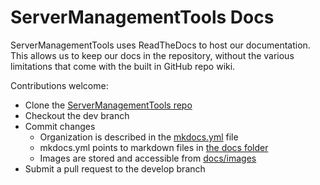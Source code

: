 # ServerManagementTools Docs

ServerManagementTools uses ReadTheDocs to host our documentation.  This allows us to keep our docs in the repository, without the various limitations that come with the built in GitHub repo wiki.

Contributions welcome:

* Clone the [ServerManagementTools repo](https://github.com/twillin912/ServerManagementTools)
* Checkout the dev branch
* Commit changes
  * Organization is described in the [mkdocs.yml](https://github.com/twillin912/ServerManagementTools/blob/stable/mkdocs.yml) file
  * mkdocs.yml points to markdown files in [the docs folder](https://github.com/twillin912/ServerManagementTools/tree/stable/docs)
  * Images are stored and accessible from [docs/images](https://github.com/twillin912/ServerManagementTools/tree/stable/docs/images)
* Submit a pull request to the develop branch
